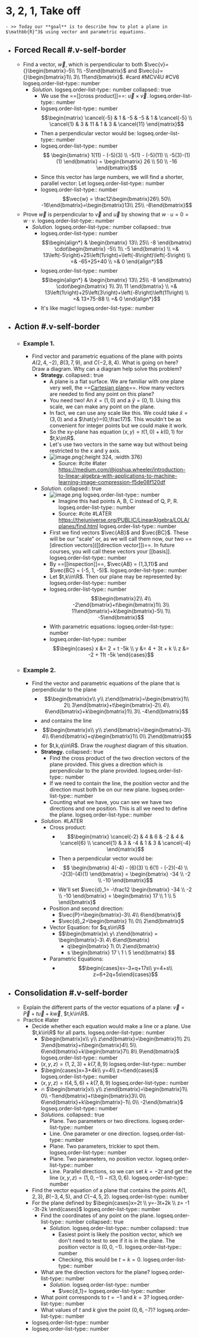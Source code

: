 # 3, 2, 1, Take off
	- >> Today our **goal** is to describe how to plot a plane in $\mathbb{R}^3$ using vector and parametric equations.
- ## Forced Recall #.v-self-border
	- Find a vector, $\vec{w}$, which is perpendicular to both $\vec{v}={}\begin{bmatrix}-5\\ 1\\ -5\end{bmatrix}$ and $\vec{u}={}\begin{bmatrix}1\\ 3\\ 11\end{bmatrix}$. #card #MCV4U #CV6
	  logseq.order-list-type:: number
		- *Solution.*
		  logseq.order-list-type:: number
		  collapsed:: true
			- We use the ==[[cross product]]==: $\vec{u}\times \vec{v}$.
			  logseq.order-list-type:: number
			- logseq.order-list-type:: number
			  $$\begin{matrix}
			  \cancel{-5} & 1 & -5 & -5 & 1 & \cancel{-5} \\
			  \cancel{1} & 3 & 11 & 1 & 3 & \cancel{11}
			  \end{matrix}$$
			- Then a perpendicular vector would be:
			  logseq.order-list-type:: number
			- logseq.order-list-type:: number
			  $$
			  \begin{bmatrix} 
			  1(11) - (-5)(3) \\ -5(1) - (-5)(11) \\ -5(3)-(1)(1) \end{bmatrix} 
			  = \begin{bmatrix} 
			  26 \\ 50 \\ -16 
			  \end{bmatrix}$$
			- Since this vector has large numbers, we will find a shorter, parallel vector:  Let
			  logseq.order-list-type:: number
			- logseq.order-list-type:: number
			  $$\vec{w} = \frac12\begin{bmatrix}26\\ 50\\ -16\end{bmatrix}=\begin{bmatrix}13\\ 25\\ -8\end{bmatrix}$$
	- Prove $\vec{w}$ is perpendicular to $\vec{v}$ and $\vec{u}$ by showing that $w\cdot u=0=w\cdot v$.
	  logseq.order-list-type:: number
		- *Solution.*
		  logseq.order-list-type:: number
		  collapsed:: true
			- logseq.order-list-type:: number
			  $$\begin{align*}
			  & \begin{bmatrix}
			  13\\ 25\\ -8
			  \end{bmatrix}
			  \cdot\begin{bmatrix}
			  -5\\ 1\\ -5
			  \end{bmatrix} \\
			  =& 13\left(-5\right)+25\left(1\right)+\left(-8\right)\left(-5\right) \\
			  =& -65+25+40 \\
			  =& 0
			  \end{align*}$$
			- logseq.order-list-type:: number
			  $$\begin{align*}
			  & \begin{bmatrix}
			  13\\ 25\\ -8
			  \end{bmatrix}
			  \cdot\begin{bmatrix}
			  1\\ 3\\ 11
			  \end{bmatrix} \\
			  =& 13\left(1\right)+25\left(3\right)+\left(-8\right)\left(11\right) \\
			  =& 13+75-88 \\
			  =& 0
			  \end{align*}$$
			- It's like magic!
			  logseq.order-list-type:: number
- ## Action #.v-self-border
	- ### Example 1.
		- Find vector and parametric equations of the plane with points $A(2,4,-2)$, $B(3,7,9)$, and $C(-2,8,4)$. What is going on here? Draw a diagram. Why can a diagram help solve this problem?
			- **Strategy.**
			  collapsed:: true
				- A plane is a flat surface. We are familiar with one plane very well, the ==[Cartesian plane]([[Cartesian]])==. How many vectors are needed to find any point on this plane?
				- You need two! An $\hat{x}=(1,0)$ and a $\hat{y}=(0,1)$. Using this scale, we can make any point on the plane.
				- In fact, we can use any scale like this. We could take $\hat{x}=(3,0)$ and a $\hat{y}=(0,\frac17)$. This wouldn't be as convenient for integer points but we could make it work.
				- So the xy-plane has equation $(x,y)=t(1,0)+k(0,1)$ for $t,k\in\R$.
				- Let's use two vectors in the same way but without being restricted to the x and y axis.
				- ![image.png](../assets/image_1748230564531_0.png){:height 324, :width 376}
					- Source:  #cite #later https://medium.com/@joshua.wheeler/introduction-to-linear-algebra-with-applications-to-machine-learning-image-compression-f5de08f120df
			- *Solution.*
			  collapsed:: true
				- ![image.png](../assets/image_1748230825110_0.png)
				  logseq.order-list-type:: number
					- Imagine this had points A, B, C instead of Q, P, R.
					  logseq.order-list-type:: number
					- Source:  #cite #LATER https://thejuniverse.org/PUBLIC/LinearAlgebra/LOLA/planes/find.html
					  logseq.order-list-type:: number
				- First we find vectors $\vec{AB}$ and $\vec{BC}$. These will be our "scale" or, as we will call them now, our two ==[direction vectors]([[direction vector]])==. In future courses, you will call these vectors your [[basis]].
				  logseq.order-list-type:: number
				- By ==[[inspection]]==, $\vec{AB} = (1,3,11)$ and $\vec{BC} = (-5, 1, -5)$.
				  logseq.order-list-type:: number
				- Let $t,k\in\R$. Then our plane may be represented by:
				  logseq.order-list-type:: number
				- logseq.order-list-type:: number
				  $$\begin{bmatrix}2\\ 4\\ -2\end{bmatrix}+t\begin{bmatrix}1\\ 3\\ 11\end{bmatrix}+k\begin{bmatrix}-5\\ 1\\ -5\end{bmatrix}$$
				- With parametric equations:
				  logseq.order-list-type:: number
				- logseq.order-list-type:: number
				  $$\begin{cases}
				  x &= 2 + t -5k \\
				  y &= 4 + 3t + k \\
				  z &= -2 + 11t -5k
				  \end{cases}$$
	- ### Example 2.
		- Find the vector and parametric equations of the plane that is perpendicular to the plane
			- $$\begin{bmatrix}x\\ y\\ z\end{bmatrix}=\begin{bmatrix}1\\ 2\\ 3\end{bmatrix}+t\begin{bmatrix}-2\\ 4\\ 6\end{bmatrix}+k\begin{bmatrix}1\\ 3\\ -4\end{bmatrix}$$
			- and contains the line
			- $$\begin{bmatrix}x\\ y\\ z\end{bmatrix}=\begin{bmatrix}-3\\ 4\\ 6\end{bmatrix}+q\begin{bmatrix}1\\ 0\\ 2\end{bmatrix}$$
			- for $t,k,q\in\R$. Draw the *roughest* diagram of this situation.
			- **Strategy.**
			  collapsed:: true
				- Find the cross product of the two direction vectors of the plane provided. This gives a direction which is perpendicular to the plane provided.
				  logseq.order-list-type:: number
				- If we need to contain the line, the position vector and the direction must both be on our new plane.
				  logseq.order-list-type:: number
				- Counting what we have, you can see we have two directions and one position. This is all we need to define the plane.
				  logseq.order-list-type:: number
			- *Solution.* #LATER
				- Cross product:
					- $$\begin{matrix}
					  \cancel{-2} & 4 & 6 & -2 & 4 & \cancel{6} \\
					  \cancel{1} & 3 & -4 & 1 & 3 & \cancel{-4}
					  \end{matrix}$$
					- Then a perpendicular vector would be:
					- $$
					  \begin{bmatrix} 
					  4(-4) - (6)(3) \\ 6(1) - (-2)(-4) \\ -2(3)-(4)(1) \end{bmatrix} 
					  = \begin{bmatrix} 
					  -34 \\ -2 \\ -10 
					  \end{bmatrix}$$
					- We'll set $\vec{d}_1= -\frac12 \begin{bmatrix} -34 \\ -2 \\ -10 \end{bmatrix} = \begin{bmatrix} 17 \\ 1 \\ 5 \end{bmatrix}$
				- Position and second direction:
					- $\vec{P}=\begin{bmatrix}-3\\ 4\\ 6\end{bmatrix}$
					- $\vec{d}_2=\begin{bmatrix} 1\\ 0\\ 2\end{bmatrix}$
				- Vector Equation: for $q,s\in\R$
					- $$\begin{bmatrix}x\\ y\\ z\end{bmatrix}
					  = \begin{bmatrix}-3\\ 4\\ 6\end{bmatrix}
					  + q\begin{bmatrix} 1\\ 0\\ 2\end{bmatrix}
					  + s \begin{bmatrix} 17 \\ 1 \\ 5 \end{bmatrix} $$
				- Parametric Equations:
					- $$\begin{cases}x=-3+q+17s\\ y=4+s\\ z=6+2q+5s\end{cases}$$
- ## Consolidation #.v-self-border
	- Explain the different parts of the vector equations of a plane:  $\vec{v}=\vec{P}+t\vec{u}+k\vec{w}$, $t,k\in\R$.
	- Practice #later
		- Decide whether each equation would make a line or a plane. Use $t,k\in\R$ for all parts.
		  logseq.order-list-type:: number
			- $\begin{bmatrix}x\\ y\\ z\end{bmatrix}=\begin{bmatrix}1\\ 2\\ 3\end{bmatrix}+t\begin{bmatrix}4\\ 5\\ 6\end{bmatrix}+k\begin{bmatrix}7\\ 8\\ 9\end{bmatrix}$
			  logseq.order-list-type:: number
			- $\left(x,y,z\right)=\left(1,2,3\right)+k\left(7,8,9\right)$
			  logseq.order-list-type:: number
			- $\begin{cases}x=3+4k\\ y=4\\ z=t\end{cases}$
			  logseq.order-list-type:: number
			- $\left(x,y,z\right)=t\left(4,5,6\right)+k\left(7,8,9\right)$
			  logseq.order-list-type:: number
			- 🔥 $\begin{bmatrix}x\\ y\\ z\end{bmatrix}=\begin{bmatrix}1\\ 0\\ -1\end{bmatrix}+t\begin{bmatrix}3\\ 0\\ 6\end{bmatrix}+k\begin{bmatrix}-1\\ 0\\ -2\end{bmatrix}$
			  logseq.order-list-type:: number
			- *Solutions.*
			  collapsed:: true
				- Plane. Two parameters or two directions.
				  logseq.order-list-type:: number
				- Line. One parameter or one direction.
				  logseq.order-list-type:: number
				- Plane. Two parameters, trickier to spot them.
				  logseq.order-list-type:: number
				- Plane. Two parameters, no position vector.
				  logseq.order-list-type:: number
				- Line. Parallel directions, so we can set $k = -2t$ and get the line $(x,y,z)=(1,0,-1)-t(3,0,6)$.
				  logseq.order-list-type:: number
		- Find the vector equation of a plane that contains the points $A(1,2,3)$, $B(-3, 4, 5)$, and $C(-4,5,2)$.
		  logseq.order-list-type:: number
		- For the plane defined by $\begin{cases}x=2t \\ y=-3t+2k \\ z= -1 -3t-2k \end{cases}$
		  logseq.order-list-type:: number
			- Find the coordinates of any point on the plane.
			  logseq.order-list-type:: number
			  collapsed:: true
				- *Solution.*
				  logseq.order-list-type:: number
				  collapsed:: true
					- Easiest point is likely the position vector, which we don't need to test to see if it is in the plane. The position vector is $(0,0,-1)$.
					  logseq.order-list-type:: number
					- Checking, this would be $t=k=0$.
					  logseq.order-list-type:: number
			- What are the direction vectors for the plane?
			  logseq.order-list-type:: number
				- *Solution.*
				  logseq.order-list-type:: number
					- $\vec{d_1}=
					  logseq.order-list-type:: number
			- What point corresponds to $t=-1$ and $k=3$?
			  logseq.order-list-type:: number
			- What values of $t$ and $k$ give the point $(0,6,-7)$?
			  logseq.order-list-type:: number
		- logseq.order-list-type:: number
		- logseq.order-list-type:: number